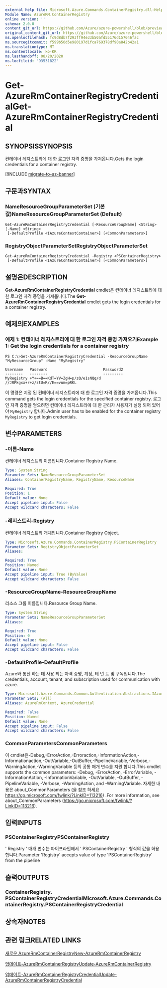 ```yaml
---
external help file: Microsoft.Azure.Commands.ContainerRegistry.dll-Help.xml
Module Name: AzureRM.ContainerRegistry
online version: ''
schema: 2.0.0
content_git_url: https://github.com/Azure/azure-powershell/blob/preview/src/ResourceManager/ContainerRegistry/Commands.ContainerRegistry/help/Get-AzureRmContainerRegistryCredential.md
original_content_git_url: https://github.com/Azure/azure-powershell/blob/preview/src/ResourceManager/ContainerRegistry/Commands.ContainerRegistry/help/Get-AzureRmContainerRegistryCredential.md
ms.openlocfilehash: fc9d8db7f293ff94e33b50afd55176d157046fac
ms.sourcegitcommit: f599b50d5e980197d1fca769378df90a842b42a1
ms.translationtype: MT
ms.contentlocale: ko-KR
ms.lasthandoff: 08/20/2020
ms.locfileid: "93531822"
---
```

# <span data-ttu-id="4ed23-101">Get-AzureRmContainerRegistryCredential</span><span class="sxs-lookup"><span data-stu-id="4ed23-101">Get-AzureRmContainerRegistryCredential</span></span>

## <span data-ttu-id="4ed23-102">SYNOPSIS</span><span class="sxs-lookup"><span data-stu-id="4ed23-102">SYNOPSIS</span></span>
<span data-ttu-id="4ed23-103">컨테이너 레지스트리에 대 한 로그인 자격 증명을 가져옵니다.</span><span class="sxs-lookup"><span data-stu-id="4ed23-103">Gets the login credentials for a container registry.</span></span>

[!INCLUDE [migrate-to-az-banner](../../includes/migrate-to-az-banner.md)]

## <span data-ttu-id="4ed23-104">구문과</span><span class="sxs-lookup"><span data-stu-id="4ed23-104">SYNTAX</span></span>

### <span data-ttu-id="4ed23-105">NameResourceGroupParameterSet (기본값)</span><span class="sxs-lookup"><span data-stu-id="4ed23-105">NameResourceGroupParameterSet (Default)</span></span>
```
Get-AzureRmContainerRegistryCredential [-ResourceGroupName] <String> [-Name] <String>
 [-DefaultProfile <IAzureContextContainer>] [<CommonParameters>]
```

### <span data-ttu-id="4ed23-106">RegistryObjectParameterSet</span><span class="sxs-lookup"><span data-stu-id="4ed23-106">RegistryObjectParameterSet</span></span>
```
Get-AzureRmContainerRegistryCredential -Registry <PSContainerRegistry>
 [-DefaultProfile <IAzureContextContainer>] [<CommonParameters>]
```

## <span data-ttu-id="4ed23-107">설명은</span><span class="sxs-lookup"><span data-stu-id="4ed23-107">DESCRIPTION</span></span>
<span data-ttu-id="4ed23-108">**Get-AzureRmContainerRegistryCredential** cmdlet은 컨테이너 레지스트리에 대 한 로그인 자격 증명을 가져옵니다.</span><span class="sxs-lookup"><span data-stu-id="4ed23-108">The **Get-AzureRmContainerRegistryCredential** cmdlet gets the login credentials for a container registry.</span></span>

## <span data-ttu-id="4ed23-109">예제의</span><span class="sxs-lookup"><span data-stu-id="4ed23-109">EXAMPLES</span></span>

### <span data-ttu-id="4ed23-110">예제 1: 컨테이너 레지스트리에 대 한 로그인 자격 증명 가져오기</span><span class="sxs-lookup"><span data-stu-id="4ed23-110">Example 1: Get the login credentials for a container registry</span></span>
```
PS C:\>Get-AzureRmContainerRegistryCredential -ResourceGroupName "MyResourceGroup" -Name "MyRegistry"

Username   Password                         Password2
--------   --------                         ---------
MyRegistry +Y+==B==KdT=YV=ZgH=p/zQ/e1sNQq/d //JRPkgxx+r+z/ztU=R//E==vum=pRKL
```

<span data-ttu-id="4ed23-111">이 명령은 지정 된 컨테이너 레지스트리에 대 한 로그인 자격 증명을 가져옵니다.</span><span class="sxs-lookup"><span data-stu-id="4ed23-111">This command gets the login credentials for the specified container registry.</span></span> <span data-ttu-id="4ed23-112">로그인 자격 증명을 얻으려면 컨테이너 레지스트리에 대 한 관리자 사용자가 설정 되어 있어야 `MyRegistry` 합니다.</span><span class="sxs-lookup"><span data-stu-id="4ed23-112">Admin user has to be enabled for the container registry `MyRegistry` to get login credentials.</span></span>

## <span data-ttu-id="4ed23-113">변수</span><span class="sxs-lookup"><span data-stu-id="4ed23-113">PARAMETERS</span></span>

### <span data-ttu-id="4ed23-114">-이름</span><span class="sxs-lookup"><span data-stu-id="4ed23-114">-Name</span></span>
<span data-ttu-id="4ed23-115">컨테이너 레지스트리 이름입니다.</span><span class="sxs-lookup"><span data-stu-id="4ed23-115">Container Registry Name.</span></span>

```yaml
Type: System.String
Parameter Sets: NameResourceGroupParameterSet
Aliases: ContainerRegistryName, RegistryName, ResourceName

Required: True
Position: 1
Default value: None
Accept pipeline input: False
Accept wildcard characters: False
```

### <span data-ttu-id="4ed23-116">-레지스트리</span><span class="sxs-lookup"><span data-stu-id="4ed23-116">-Registry</span></span>
<span data-ttu-id="4ed23-117">컨테이너 레지스트리 개체입니다.</span><span class="sxs-lookup"><span data-stu-id="4ed23-117">Container Registry Object.</span></span>

```yaml
Type: Microsoft.Azure.Commands.ContainerRegistry.PSContainerRegistry
Parameter Sets: RegistryObjectParameterSet
Aliases: 

Required: True
Position: Named
Default value: None
Accept pipeline input: True (ByValue)
Accept wildcard characters: False
```

### <span data-ttu-id="4ed23-118">-ResourceGroupName</span><span class="sxs-lookup"><span data-stu-id="4ed23-118">-ResourceGroupName</span></span>
<span data-ttu-id="4ed23-119">리소스 그룹 이름입니다.</span><span class="sxs-lookup"><span data-stu-id="4ed23-119">Resource Group Name.</span></span>

```yaml
Type: System.String
Parameter Sets: NameResourceGroupParameterSet
Aliases: 

Required: True
Position: 0
Default value: None
Accept pipeline input: False
Accept wildcard characters: False
```

### <span data-ttu-id="4ed23-120">-DefaultProfile</span><span class="sxs-lookup"><span data-stu-id="4ed23-120">-DefaultProfile</span></span>
<span data-ttu-id="4ed23-121">Azure와 통신 하는 데 사용 되는 자격 증명, 계정, 테 넌 트 및 구독입니다.</span><span class="sxs-lookup"><span data-stu-id="4ed23-121">The credentials, account, tenant, and subscription used for communication with azure.</span></span>

```yaml
Type: Microsoft.Azure.Commands.Common.Authentication.Abstractions.IAzureContextContainer
Parameter Sets: (All)
Aliases: AzureRmContext, AzureCredential

Required: False
Position: Named
Default value: None
Accept pipeline input: False
Accept wildcard characters: False
```

### <span data-ttu-id="4ed23-122">CommonParameters</span><span class="sxs-lookup"><span data-stu-id="4ed23-122">CommonParameters</span></span>
<span data-ttu-id="4ed23-123">이 cmdlet은-Debug,-ErrorAction,-Erroraction,-InformationAction,-Informationaction,-OutVariable,-OutBuffer,-PipelineVariable,-Verbose,-WarningAction,-WarningVariable 등의 공통 매개 변수를 지원 합니다.</span><span class="sxs-lookup"><span data-stu-id="4ed23-123">This cmdlet supports the common parameters: -Debug, -ErrorAction, -ErrorVariable, -InformationAction, -InformationVariable, -OutVariable, -OutBuffer, -PipelineVariable, -Verbose, -WarningAction, and -WarningVariable.</span></span> <span data-ttu-id="4ed23-124">자세한 내용은 about_CommonParameters (을 참조 하세요 https://go.microsoft.com/fwlink/?LinkID=113216) .</span><span class="sxs-lookup"><span data-stu-id="4ed23-124">For more information, see about_CommonParameters (https://go.microsoft.com/fwlink/?LinkID=113216).</span></span>

## <span data-ttu-id="4ed23-125">입력</span><span class="sxs-lookup"><span data-stu-id="4ed23-125">INPUTS</span></span>

### <span data-ttu-id="4ed23-126">PSContainerRegistry</span><span class="sxs-lookup"><span data-stu-id="4ed23-126">PSContainerRegistry</span></span>
<span data-ttu-id="4ed23-127">' Registry ' 매개 변수는 파이프라인에서 ' PSContainerRegistry ' 형식의 값을 허용 합니다.</span><span class="sxs-lookup"><span data-stu-id="4ed23-127">Parameter 'Registry' accepts value of type 'PSContainerRegistry' from the pipeline</span></span>

## <span data-ttu-id="4ed23-128">출력</span><span class="sxs-lookup"><span data-stu-id="4ed23-128">OUTPUTS</span></span>

### <span data-ttu-id="4ed23-129">ContainerRegistry. PSContainerRegistryCredential</span><span class="sxs-lookup"><span data-stu-id="4ed23-129">Microsoft.Azure.Commands.ContainerRegistry.PSContainerRegistryCredential</span></span>

## <span data-ttu-id="4ed23-130">상속자</span><span class="sxs-lookup"><span data-stu-id="4ed23-130">NOTES</span></span>

## <span data-ttu-id="4ed23-131">관련 링크</span><span class="sxs-lookup"><span data-stu-id="4ed23-131">RELATED LINKS</span></span>

[<span data-ttu-id="4ed23-132">새로운 AzureRmContainerRegistry</span><span class="sxs-lookup"><span data-stu-id="4ed23-132">New-AzureRmContainerRegistry</span></span>](./New-AzureRmContainerRegistry.md)

[<span data-ttu-id="4ed23-133">업데이트-AzureRmContainerRegistry</span><span class="sxs-lookup"><span data-stu-id="4ed23-133">Update-AzureRmContainerRegistry</span></span>](./Update-AzureRmContainerRegistry.md)

[<span data-ttu-id="4ed23-134">업데이트-AzureRmContainerRegistryCredential</span><span class="sxs-lookup"><span data-stu-id="4ed23-134">Update-AzureRmContainerRegistryCredential</span></span>](./Update-AzureRmContainerRegistryCredential.md)

